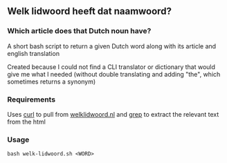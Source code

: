 
## Welk lidwoord heeft dat naamwoord?

### Which article does that Dutch noun have?

A short bash script to return a given Dutch word along with its article and english translation

Created because I could not find a CLI translator or dictionary that would give me what I needed (without double translating and adding "the", which sometimes returns a synonym)

### Requirements

Uses [curl](http://curl.haxx.se/) to pull from [welklidwoord.nl](http://welklidwoord.nl) and [grep](https://www.gnu.org/software/grep/) to extract the relevant text from the html

### Usage

   `bash welk-lidwoord.sh <WORD>`



